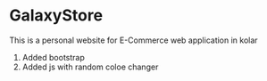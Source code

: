 # GalaxyStore
This is a personal website for E-Commerce web application in kolar
1) Added bootstrap
2) Added js with random coloe changer
